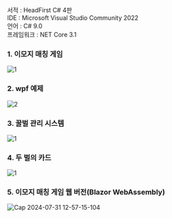 서적 :  HeadFirst C# 4판  
IDE : Microsoft Visual Studio Community 2022  
언어 : C# 9.0    
프레임워크  : NET Core 3.1  

### 1. 이모지 매칭 게임
![1](https://github.com/doomout/Head_First_CSharp/assets/13861731/2e4ef34a-977f-458f-881e-4155bdb210c4)

### 2. wpf 예제
![2](https://github.com/doomout/Head_First_CSharp/assets/13861731/4a445c3b-b880-4e78-9658-89987945d1e9)

### 3. 꿀벌 관리 시스템
![1](https://github.com/doomout/Head_First_CSharp/assets/13861731/563a9b39-fc83-4d0d-a8dd-6da4a2d9f96b)

### 4. 두 벌의 카드
![1](https://github.com/doomout/Head_First_CSharp/assets/13861731/2d0dd44d-4023-4ff1-959d-7f7756bf11ba)

### 5. 이모지 매칭 게임 웹 버전(Blazor WebAssembly)
![Cap 2024-07-31 12-57-15-104](https://github.com/user-attachments/assets/cc20b69e-6a54-4080-9794-3542653635da)